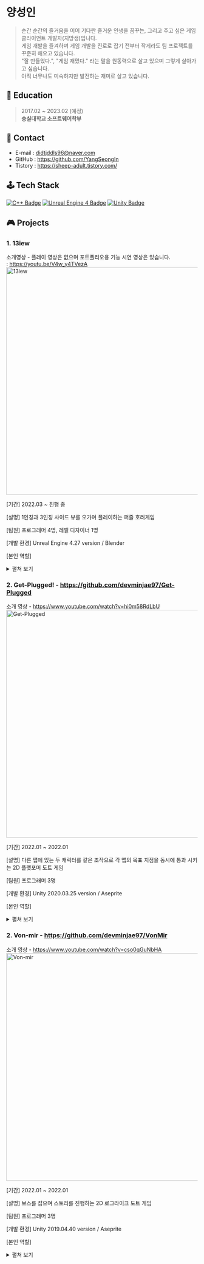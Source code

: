 # 양성인
> 순간 순간의 즐거움을 이어 기다란 즐거운 인생을 꿈꾸는, 그리고 주고 싶은 게임 클라이언트 개발자(지망생)입니다.  
게임 개발을 즐겨하며 게임 개발을 진로로 잡기 전부터 작게라도 팀 프로젝트를 꾸준히 해오고 있습니다.  
"잘 만들었다.", "게임 재밌다." 라는 말을 원동력으로 살고 있으며 그렇게 살아가고 싶습니다.  
아직 너무나도 미숙하지만 발전하는 재미로 살고 있습니다.

## 📌 Education
> 2017.02 ~  2023.02 (예정)  
**숭실대학교 소프트웨어학부**
## 📌 Contact
- E-mail : didtjddls96@naver.com
- GitHub : https://github.com/YangSeongIn
- Tistory : https://sheep-adult.tistory.com/

## 🕹 Tech Stack  
[![C++ Badge](https://img.shields.io/badge/c++-00599C?&style=for-the-badge&logo=c%2B%2B&logoColor=white)]()
[![Unreal Engine 4 Badge](https://img.shields.io/badge/unrealengine-%23313131.svg?style=for-the-badge&logo=unrealengine&logoColor=white)]()
[![Unity Badge](https://img.shields.io/badge/unity-%23000000.svg?style=for-the-badge&logo=unity&logoColor=white)]()
</hr>

## 🎮 Projects
### 1. 13iew
소개영상 - 플레이 영상은 없으며 포트폴리오용 기능 시연 영상은 있습니다.   
: https://youtu.be/V4w_y4TVezA  
<img alt="13iew" src="https://user-images.githubusercontent.com/28759527/193442667-db8d2764-4807-4ef0-bf9a-e3030d3345e8.png" width="600">
<p>[기간] 2022.03 ~ 진행 중</p>
<p>[설명] 1인칭과 3인칭 사이드 뷰를 오가며 플레이하는 퍼즐 호러게임</p>
<p>[팀원] 프로그래머 4명, 레벨 디자이너 1명</p>
<p>[개발 환경] Unreal Engine 4.27 version / Blender
<p>[본인 역할] <details>
    <summary>펼쳐 보기</summary>
    <p>1. 😀전체적인 메인 캐릭터 - 움직임, 애니메이션, 노티파이, 위젯 등</p5>
    <p>2. 👤3인칭 액터<p4>
        <ul type="none">
            <li> 2-1. <a href="https://sheep-adult.tistory.com/17">물체 밀고 당기기</a></li>
            <li> 2-2. <a href="https://sheep-adult.tistory.com/20">물건 집고 던지기</a></li>
            <li> 2-3. 로프에 매달리고 스윙하기</li>
            <li> 2-4. <a href="https://sheep-adult.tistory.com/22">장대 오르고 내리기</a></li>
            <li> 2-5. <a href="https://sheep-adult.tistory.com/28">사실적인 방향 전환</a></li>
            <li> 2-6. 물체에 매달리고 올라가기</li>
        </ul>
    <p>3. 👁1인칭 액터</p4>
        <ul type="none">
            <li> 3-1. <a href="https://sheep-adult.tistory.com/27">밸브</a></li>
            <li> 3-2. 상호작용 가능 물체에 포커스 시 하이라이팅 기능 - 추후 위젯으로 수정 예정</li>
            <li> 3-2. 상호작용 가능 물체에 포커스 시 적절한 이미지 띄우기 기능 - 추후 위젯으로 수정 예정</li>
            <li> 3-3. 서랍, 문 열기/닫기</li>
        </ul>  
    <p>4. 🧱일반 액터<p>
        <ul type="none">
            <li> 4-1. <a href="https://sheep-adult.tistory.com/18">반사각을 활용한 리플렉션 액터</a></li>
            <li> 4-2. 저울</li>
            <li> 4-3. 엘리베이터</li>
            <li> 4-4. 체크포인트</li>
        </ul>
    <p>5. 🎛시스템<p>
        <ul type="none">
            <li>5-1. <a href="https://sheep-adult.tistory.com/21">멀티슬롯 세이브 시스템</a></li>
            <li>5-2. 저울</li>
            <li>5-3. 엘리베이터</li>
        </ul>
    <p>5. 🖥UI / Widget<p>
        <ul type="none">
            <li>5-1. 메인 메뉴 / 멀티 슬롯 위젯</a></li>
            <li>5-1. 메인 캐릭터 위젯 애니메이션 (FadeIn, FadeOut)</a></li>
        </ul>  
</details> </p>


### 2. Get-Plugged! - https://github.com/devminjae97/Get-Plugged
소개 영상 - https://www.youtube.com/watch?v=hi0m58RdLbU
<img alt="Get-Plugged" src="https://user-images.githubusercontent.com/28759527/193446392-4cfb8ce7-51b4-4e85-af0a-97bde87079a4.png" width="600"><br>
<p>[기간] 2022.01 ~ 2022.01</p>
<p>[설명] 다른 맵에 있는 두 캐릭터를 같은 조작으로 각 맵의 목표 지점을 동시에 통과 시키는 2D 플랫포머 도트 게임</p>
<p>[팀원] 프로그래머 3명</p>
<p>[개발 환경] Unity 2020.03.25 version / Aseprite
<p>[본인 역할] <details>
    <summary>펼쳐 보기</summary>
    <p>1. ♟기믹<p4>
        <ul type="none">
            <li> 2-1. 부서지는 바닥</li>
            <li> 2-2. 밟으면 눌리는 버튼</li>
            <li> 2-3. 버튼을 누르면 작동하는 트랩</li>
            <li> 2-4. 버튼을 누르면 사라지는 / 생기는 바닥</a></li>
            <li> 2-5. 닿으면 사망하는 레이저</li>
            <li> 2-6. 위에서 움직이면 미끄러지는 빙판</li>
            <li> 2-7. 닿으면 죽는 가시</li>
        </ul>
    <p>2. 🖥UI</p4>
        <ul type="none">
            <li> 3-1. 레벨 선택 Scene (레벨 버튼 제네레이터)</li>
            <li> 3-2. 메인 메뉴 애니메이션</li>
            <li> 3-3. Scene 전환 애니메이션</li>
        </ul>  
</details> </p>


### 2. Von-mir - https://github.com/devminjae97/VonMir
소개 영상 - https://www.youtube.com/watch?v=cso0qGuNbHA
<img alt="Von-mir" src="https://user-images.githubusercontent.com/28759527/193534021-a9eaaa8c-79e7-4431-bde2-850ec4ec0c1b.png" width="600"><br>
<p>[기간] 2022.01 ~ 2022.01</p>
<p>[설명] 보스를 잡으며 스토리를 진행하는 2D 로그라이크 도트 게임</p>
<p>[팀원] 프로그래머 3명</p>
<p>[개발 환경] Unity 2019.04.40 version / Aseprite
<p>[본인 역할] <details>
    <summary>펼쳐 보기</summary>
    <p>1. ⚔보스 패턴 프로그래밍<p4>
        <ul type="none">
            <li> 2-1. 레벨 1, 2, 3, 4 보스</li>
            <li> 2-2. 레벨 4 졸병</li>
        </ul>
    <p>2. 🎨디자인</p4>
        <ul type="none">
            <li> 3-1. 메인 캐릭터, UI, 두 맵을 제외한 모든 도트 작업</li>
        </ul>  
</details> </p>
